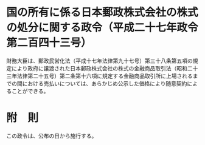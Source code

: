 # 国の所有に係る日本郵政株式会社の株式の処分に関する政令（平成二十七年政令第二百四十三号）
財務大臣は、郵政民営化法（平成十七年法律第九十七号）第三十八条第五項の規定により政府に譲渡された日本郵政株式会社の株式の金融商品取引法（昭和二十三年法律第二十五号）第二条第十六項に規定する金融商品取引所に上場されるまでの間における売払いについては、あらかじめ公示した価格により随意契約によることができる。
# 附　則
この政令は、公布の日から施行する。
